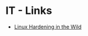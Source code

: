 # IT - Links
- [Linux Hardening in the Wild](https://capsule8.com/blog/millions-of-binaries-later-a-look-into-linux-hardening-in-the-wild/)
